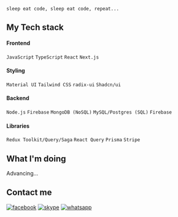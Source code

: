 `sleep eat code, sleep eat code, repeat...`

## My Tech stack
#### Frontend
`JavaScript` `TypeScript` `React` `Next.js`
#### Styling
`Material UI` `Tailwind CSS` `radix-ui` `Shadcn/ui`
#### Backend
`Node.js` `Firebase` `MongoDB (NoSQL)` `MySQL/Postgres (SQL)` `Firebase`
#### Libraries
`Redux Toolkit/Query/Saga` `React Query` `Prisma` `Stripe` 

## What I'm doing
Advancing...

## Contact me
[![facebook](https://img.shields.io/badge/Facebook-1877F2?style=for-the-badge&logo=facebook&logoColor=white)](https://www.facebook.com/roger.pantil.1/)
[![skype](https://img.shields.io/badge/Skype-00AFF0?style=for-the-badge&logo=skype&logoColor=white)](https://join.skype.com/invite/xTRyQtrZHA2P)
[![whatsapp](https://img.shields.io/badge/WhatsApp-25D366?style=for-the-badge&logo=whatsapp&logoColor=white)](https://wa.me/639482806578)



